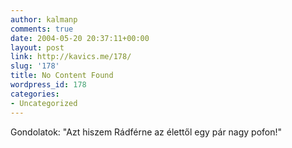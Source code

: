 ```yaml
---
author: kalmanp
comments: true
date: 2004-05-20 20:37:11+00:00
layout: post
link: http://kavics.me/178/
slug: '178'
title: No Content Found
wordpress_id: 178
categories:
- Uncategorized
---
```


Gondolatok: "Azt hiszem Rádférne az élettől egy pár nagy pofon!"  

